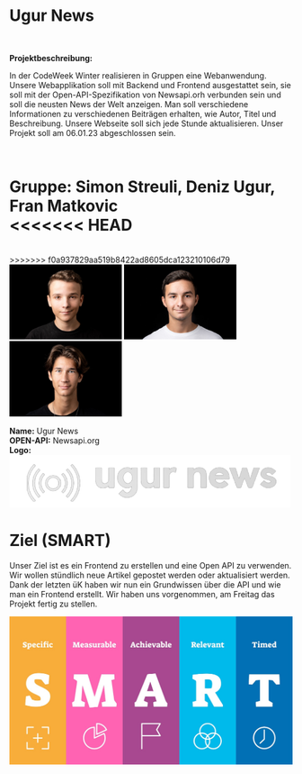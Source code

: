 # Ugur News

<br>

**Projektbeschreibung:**

In der CodeWeek Winter realisieren in Gruppen eine Webanwendung. Unsere Webapplikation soll mit Backend und Frontend ausgestattet sein, sie soll mit der Open-API-Spezifikation von Newsapi.orh verbunden sein und soll die neusten News der Welt anzeigen. Man soll verschiedene Informationen zu verschiedenen Beiträgen erhalten, wie Autor, Titel und Beschreibung. Unsere Webseite soll sich jede Stunde aktualisieren. Unser Projekt soll am 06.01.23 abgeschlossen sein.

<br>

**Gruppe:** Simon Streuli, Deniz Ugur, Fran Matkovic <br>
<<<<<<< HEAD
=======
<br>
>>>>>>> f0a937829aa519b8422ad8605dca123210106d79
<img src="images/streuli.jpg" alt="drawing" width="200"/> <img src="images/Efe.jpg" alt="drawing" width="200"/> <img src="images/fran.jpg" alt="drawing" width="200"/>
<br>

**Name:** Ugur News<br>
**OPEN-API:** Newsapi.org<br>
**Logo:**<br>
<img src="images/logo2.png" alt="Logo" width="500"/>

# Ziel (SMART)

Unser Ziel ist es ein Frontend zu erstellen und eine Open API zu verwenden. Wir wollen stündlich neue Artikel gepostet werden oder aktualisiert werden. Dank der letzten üK haben wir nun ein Grundwissen über die API und wie man ein Frontend erstellt. Wir haben uns vorgenommen, am Freitag das Projekt fertig zu stellen.

![oki](images/SMART.jpg)
